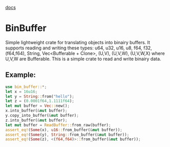 [docs](https://docs.rs/bin_buffer/)

# BinBuffer

Simple lightweight crate for translating objects into binairy buffers.
It supports reading and writing these types: u64, u32, u16, u8, f64, f32, (f64,f64), String, Vec<Bufferable + Clone>, (U,V), (U,V,W), (U,V,W,X) where U,V,W are Bufferable.
This is a simple crate to read and write binairy data.

## Example:

```rust
use bin_buffer::*;
let x = 16u16;
let y = String::from("hello");
let z = (0.0001f64,1.1111f64);
let mut buffer = Vec::new();
x.into_buffer(&mut buffer);
y.copy_into_buffer(&mut buffer);
z.into_buffer(&mut buffer);
let mut buffer = ReadBuffer::from_raw(buffer);
assert_eq!(Some(x), u16::from_buffer(&mut buffer));
assert_eq!(Some(y), String::from_buffer(&mut buffer));
assert_eq!(Some(z), <(f64,f64)>::from_buffer(&mut buffer));
```
